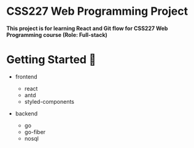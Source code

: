 # CSS227 Web Programming Project

**This project is for learning React and Git flow for CSS227 Web Programming course (Role: Full-stack)**

# Getting Started 🚀

- frontend

  - react
  - antd
  - styled-components

- backend
  - go
  - go-fiber
  - nosql
